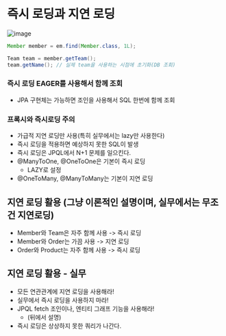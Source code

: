 # 즉시 로딩과 지연 로딩

![image](https://user-images.githubusercontent.com/49984996/119350396-3dc2c880-bcda-11eb-85d8-8fcb9210e4c8.png)

```java
Member member = em.find(Member.class, 1L);

Team team = member.getTeam(); 
team.getName(); // 실제 team을 사용하는 시점에 초기화(DB 조회)
```

### 즉시 로딩 EAGER를 사용해서 함께 조회

+ JPA 구현체는 가능하면 조인을 사용해서 SQL 한번에 함께 조회

### 프록시와 즉시로딩 주의
+ 가급적 지연 로딩만 사용(특히 실무에서는 lazy만 사용한다) 
+ 즉시 로딩을 적용하면 예상하지 못한 SQL이 발생
+ 즉시 로딩은 JPQL에서 N+1 문제를 일으킨다. 
+ @ManyToOne, @OneToOne은 기본이 즉시 로딩
  - LAZY로 설정
+ @OneToMany, @ManyToMany는 기본이 지연 로딩

## 지연 로딩 활용 (그냥 이론적인 설명이며, 실무에서는 무조건 지연로딩)

+ Member와 Team은 자주 함께 사용 -> 즉시 로딩
+ Member와 Order는 가끔 사용 -> 지연 로딩
+ Order와 Product는 자주 함께 사용 -> 즉시 로딩

## 지연 로딩 활용 - 실무

+ 모든 연관관계에 지연 로딩을 사용해라! 
+ 실무에서 즉시 로딩을 사용하지 마라! 
+ JPQL fetch 조인이나, 엔티티 그래프 기능을 사용해라!
  - (뒤에서 설명) 
+ 즉시 로딩은 상상하지 못한 쿼리가 나간다.
